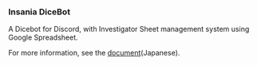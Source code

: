 ### Insania DiceBot
A Dicebot for Discord, with Investigator Sheet management system using Google Spreadsheet.

For more information, see the [document](https://junotec.github.io/insania-dicebot/index.html)(Japanese).
